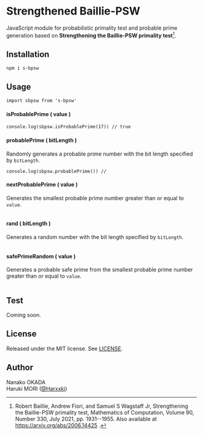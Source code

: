 # Strengthened Baillie-PSW
JavaScript module for probabilistic primality test and probable prime generation
based on **Strengthening the Baillie-PSW primality test**[^1].

[^1]: Robert Baillie, Andrew Fiori, and Samuel S Wagstaff Jr,
Strengthening the Baillie-PSW primality test,
Mathematics of Computation, Volume 90, Number 330,
July 2021, pp. 1931--1955.
Also available at https://arxiv.org/abs/2006.14425 .


## Installation

```
npm i s-bpsw
```

## Usage

```
import sbpsw from 's-bpsw'
```

#### isProbablePrime ( value )
```
console.log(sbpsw.isProbablePrime(17)) // true
```

#### probablePrime ( bitLength )
Randomly generates a probable prime number with the bit length specified by `bitLength`.
```
console.log(sbpsw.probablePrime()) //
```

#### nextProbablePrime ( value )
Generates the smallest probable prime number greater than or equal to `value`.
```
```

#### rand ( bitLength )
Generates a random number with the bit length specified by `bitLength`.
```
```

#### safePrimeRandom ( value )
Generates a probable safe prime from the smallest probable prime number greater than or equal to `value`.
```
```

## Test

Coming soon.

## License
Released under the MIT license.
See [LICENSE](https://github.com/Harxxki/bailie-psw/blob/master/LICENSE).

## Author
Nanako OKADA  
Haruki MORI ([@Harxxki](https://github.com/Harxxki))
